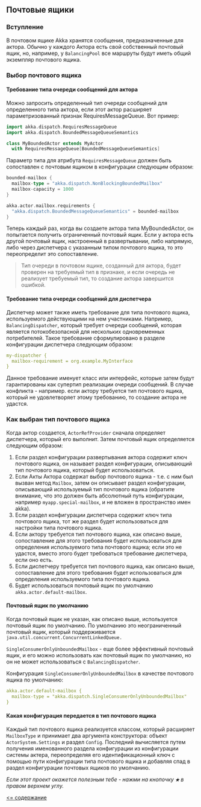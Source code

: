 ## Почтовые ящики

### Вступление
В почтовом ящике Akka хранятся сообщения, предназначенные для актора. Обычно у каждого Актора есть свой собственный 
почтовый ящик, но, например, у `BalancingPool` все маршруты будут иметь общий экземпляр почтового ящика.

### Выбор почтового ящика
#### Требование типа очереди сообщений для актора
Можно запросить определенный тип очереди сообщений для определенного типа актора, если этот актор расширяет 
параметризованный признак RequiresMessageQueue. Вот пример:

```scala
import akka.dispatch.RequiresMessageQueue
import akka.dispatch.BoundedMessageQueueSemantics

class MyBoundedActor extends MyActor
  with RequiresMessageQueue[BoundedMessageQueueSemantics]
```

Параметр типа для атрибута `RequiresMessageQueue` должен быть сопоставлен с почтовым ящиком в конфигурации следующим образом:

```scala
bounded-mailbox {
  mailbox-type = "akka.dispatch.NonBlockingBoundedMailbox"
  mailbox-capacity = 1000 
}

akka.actor.mailbox.requirements {
  "akka.dispatch.BoundedMessageQueueSemantics" = bounded-mailbox
}
```

Теперь каждый раз, когда вы создаете актора типа MyBoundedActor, он попытается получить ограниченный почтовый ящик. 
Если у актора есть другой почтовый ящик, настроенный в развертывании, либо напрямую, либо через диспетчера с указанным 
типом почтового ящика, то это переопределит это сопоставление.

>Тип очереди в почтовом ящике, созданный для актора, будет проверен на требуемый тип в признаке, и если очередь не 
реализует требуемый тип, то создание актора завершится ошибкой.

#### Требование типа очереди сообщений для диспетчера
Диспетчер может также иметь требование для типа почтового ящика, используемого действующими на нем участниками. 
Например, `BalancingDispatcher`, который требует очереди сообщений, которая является потокобезопасной для нескольких 
одновременных потребителей. Такое требование сформулировано в разделе конфигурации диспетчера следующим образом:

```yaml
my-dispatcher {
  mailbox-requirement = org.example.MyInterface
}
```

Данное требование именует класс или интерфейс, которые затем будут гарантированы как супертип реализации очереди 
сообщений. В случае конфликта - например. если актору требуется тип почтового ящика, который не удовлетворяет этому 
требованию, то создание актора не удастся.

### Как выбран тип почтового ящика
Когда актор создается, `ActorRefProvider` сначала определяет диспетчера, который его выполнит. Затем почтовый ящик 
определяется следующим образом:

1. Если раздел конфигурации развертывания актора содержит ключ почтового ящика, он называет раздел конфигурации, 
описывающий тип почтового ящика, который будет использоваться.
2. Если Акты Актора содержат выбор почтового ящика - т.е. с ним был вызван метод `Mailbox`, затем он описывает раздел 
конфигурации, описывающий используемый тип почтового ящика (обратите внимание, что это должен быть абсолютный путь 
конфигурации, например `myapp.special-mailbox`, и не вложен в пространство имен akka).
3. Если раздел конфигурации диспетчера содержит ключ типа почтового ящика, тот же раздел будет использоваться для 
настройки типа почтового ящика.
4. Если актору требуется тип почтового ящика, как описано выше, сопоставление для этого требования будет использоваться
 для определения используемого типа почтового ящика; если это не удастся, вместо этого будет требоваться требование 
 диспетчера, если оно есть.
5. Если диспетчеру требуется тип почтового ящика, как описано выше, сопоставление для этого требования будет 
использоваться для определения используемого типа почтового ящика.
6. Будет использоваться почтовый ящик по умолчанию `akka.actor.default-mailbox`.

#### Почтовый ящик по умолчанию
Когда почтовый ящик не указан, как описано выше, используется почтовый ящик по умолчанию. По умолчанию это неограниченный
 почтовый ящик, который поддерживается `java.util.concurrent.ConcurrentLinkedQueue.`

`SingleConsumerOnlyUnboundedMailbox` - еще более эффективный почтовый ящик, и его можно использовать как почтовый ящик
 по умолчанию, но он не может использоваться с `BalancingDispatcher`.

Конфигурация `SingleConsumerOnlyUnboundedMailbox` в качестве почтового ящика по умолчанию:

```yaml
akka.actor.default-mailbox {
  mailbox-type = "akka.dispatch.SingleConsumerOnlyUnboundedMailbox"
}
```

#### Какая конфигурация передается в тип почтового ящика
Каждый тип почтового ящика реализуется классом, который расширяет `MailboxType` и принимает два аргумента конструктора:
 объект `ActorSystem.Settings` и раздел `Config`. Последний вычисляется путем получения именованного раздела конфигурации 
 из конфигурации системы актера, переопределяя его идентификационный ключ с помощью пути конфигурации типа почтового 
 ящика и добавляя спад в раздел конфигурации почтовых ящиков по умолчанию.

_Если этот проект окажется полезным тебе - нажми на кнопочку **`★`** в правом верхнем углу._

[<= содержание](https://github.com/steklopod/akka/blob/akka_starter/readme.md)